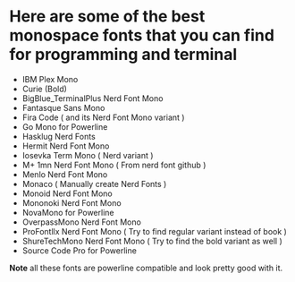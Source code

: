 # Here are some of the best monospace fonts that you can find for programming and terminal

* IBM Plex Mono
* Curie (Bold)
* BigBlue_TerminalPlus Nerd Font Mono
* Fantasque Sans Mono
* Fira Code ( and its Nerd Font Mono variant )
* Go Mono for Powerline
* Hasklug Nerd Fonts
* Hermit Nerd Font Mono
* Iosevka Term Mono ( Nerd variant )
* M+ 1mn Nerd Font Mono ( From nerd font github )
* Menlo Nerd Font Mono
* Monaco ( Manually create Nerd Fonts )
* Monoid Nerd Font Mono
* Mononoki Nerd Font Mono
* NovaMono for Powerline
* OverpassMono Nerd Font Mono
* ProFontllx Nerd Font Mono ( Try to find regular variant instead of book )
* ShureTechMono Nerd Font Mono ( Try to find the bold variant as well )
* Source Code Pro for Powerline

**Note** all these fonts are powerline compatible and look pretty good with it.

